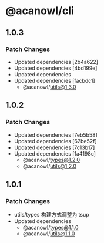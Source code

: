 # @acanowl/cli

## 1.0.3

### Patch Changes

- Updated dependencies [2b4a622]
- Updated dependencies [4bd199e]
- Updated dependencies
- Updated dependencies [facbdc1]
  - @acanowl/utils@1.3.0

## 1.0.2

### Patch Changes

- Updated dependencies [7eb5b58]
- Updated dependencies [62be52f]
- Updated dependencies [7c13b17]
- Updated dependencies [1a4198c]
  - @acanowl/types@1.2.0
  - @acanowl/utils@1.2.0

## 1.0.1

### Patch Changes

- utils/types 构建方式调整为 tsup
- Updated dependencies
  - @acanowl/types@1.1.0
  - @acanowl/utils@1.1.0
